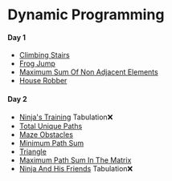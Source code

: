 # Dynamic Programming

#### Day 1
- [Climbing Stairs]()
- [Frog Jump](https://www.codingninjas.com/codestudio/problems/maximum-sum-of-non-adjacent-elements_843261)
- [Maximum Sum Of Non Adjacent Elements](https://www.codingninjas.com/codestudio/problems/maximum-sum-of-non-adjacent-elements_843261`)
- [House Robber](https://www.codingninjas.com/codestudio/problems/house-robber_839733)
#### Day 2
- [Ninja's Training](https://www.codingninjas.com/codestudio/problems/ninja-s-training_3621003) Tabulation❌
- [Total Unique Paths](https://www.codingninjas.com/codestudio/problems/total-unique-paths_1081470)
- [Maze Obstacles](https://www.codingninjas.com/codestudio/problems/maze-obstacles_977241)
- [Minimum Path Sum](https://www.codingninjas.com/codestudio/problems/minimum-path-sum_985349)
- [Triangle](https://www.codingninjas.com/codestudio/problems/triangle_1229398)
- [Maximum Path Sum In The Matrix](https://www.codingninjas.com/codestudio/problems/maximum-path-sum-in-the-matrix_797998)
- [Ninja And His Friends](https://www.codingninjas.com/codestudio/problems/ninja-and-his-friends_3125885) Tabulation❌